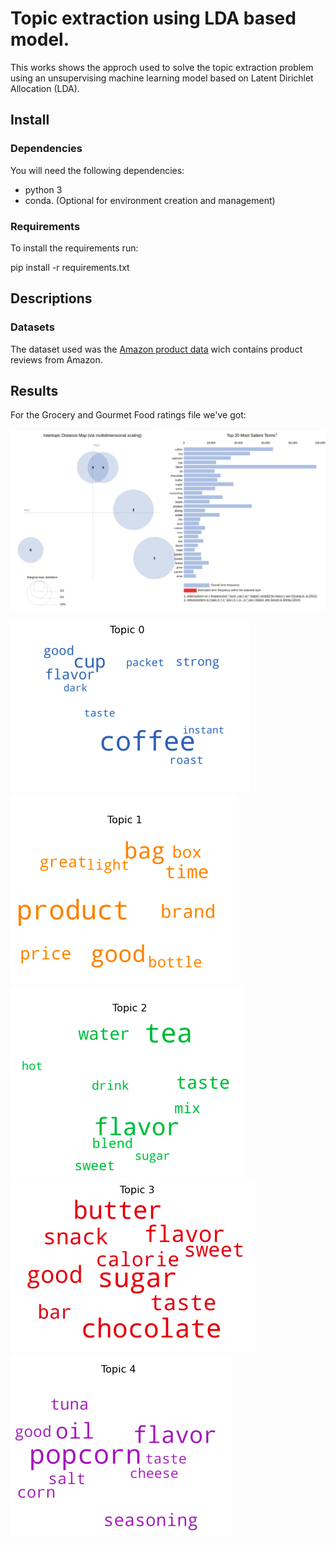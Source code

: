 # Topic extraction using LDA based model.

This works shows the approch used to solve the topic extraction problem using an unsupervising machine learning model based on Latent Dirichlet Allocation (LDA).

## Install

### Dependencies

You will need the following dependencies:
- python 3
- conda. (Optional for environment creation and management)

### Requirements

To install the requirements run:

pip install -r requirements.txt

## Descriptions

### Datasets

The dataset used was the [Amazon product data](http://jmcauley.ucsd.edu/data/amazon/) wich contains product reviews from Amazon.

## Results
For the Grocery and Gourmet Food ratings file we've got:

![Intertopic Distance Map](https://github.com/luanagbmartins/topic-extraction/blob/master/figures/intertopic-distance-map.png)


![WordCloud](https://github.com/luanagbmartins/topic-extraction/blob/master/figures/topic-0.png)
![WordCloud](https://github.com/luanagbmartins/topic-extraction/blob/master/figures/topic-1.png)
![WordCloud](https://github.com/luanagbmartins/topic-extraction/blob/master/figures/topic-2.png)
![WordCloud](https://github.com/luanagbmartins/topic-extraction/blob/master/figures/topic-3.png)
![WordCloud](https://github.com/luanagbmartins/topic-extraction/blob/master/figures/topic-4.png)



